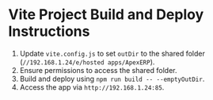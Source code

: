 # Vite Project Build and Deploy Instructions

1. Update `vite.config.js` to set `outDir` to the shared folder (`//192.168.1.24/e/hosted apps/ApexERP`).
2. Ensure permissions to access the shared folder.
3. Build and deploy using `npm run build -- --emptyOutDir`.
4. Access the app via `http://192.168.1.24:85`.

